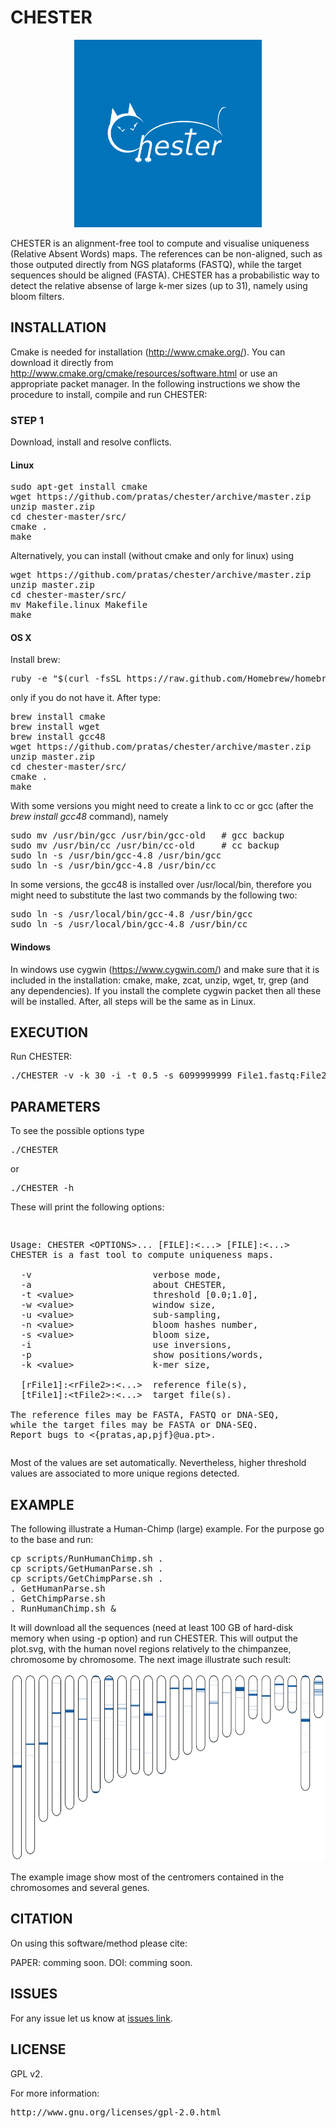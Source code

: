# CHESTER #
<p align="center"><img src="imgs/logo.png" 
alt="CHESTER" width="300" height="300" border="0" /></p>
CHESTER is an alignment-free tool to compute and visualise uniqueness (Relative Absent Words) maps.
The references can be non-aligned, such as those outputed directly from NGS plataforms (FASTQ), while the target sequences should be aligned (FASTA). CHESTER has a probabilistic way to detect the relative absense of large k-mer sizes (up to 31), namely using bloom filters.

## INSTALLATION ##

Cmake is needed for installation (http://www.cmake.org/). You can download it directly from http://www.cmake.org/cmake/resources/software.html or use an appropriate packet manager. In the following instructions we show the procedure to install, compile and run CHESTER:

### STEP 1

Download, install and resolve conflicts.

#### Linux 
<pre>
sudo apt-get install cmake
wget https://github.com/pratas/chester/archive/master.zip
unzip master.zip
cd chester-master/src/
cmake .
make
</pre>

Alternatively, you can install (without cmake and only for linux) using

<pre>
wget https://github.com/pratas/chester/archive/master.zip
unzip master.zip
cd chester-master/src/
mv Makefile.linux Makefile
make
</pre>

#### OS X
Install brew:
<pre>
ruby -e "$(curl -fsSL https://raw.github.com/Homebrew/homebrew/go/install)"
</pre>
only if you do not have it. After type:
<pre>
brew install cmake
brew install wget
brew install gcc48
wget https://github.com/pratas/chester/archive/master.zip
unzip master.zip
cd chester-master/src/
cmake .
make
</pre>
With some versions you might need to create a link to cc or gcc (after the *brew install gcc48* command), namely
<pre>
sudo mv /usr/bin/gcc /usr/bin/gcc-old   # gcc backup
sudo mv /usr/bin/cc /usr/bin/cc-old     # cc backup
sudo ln -s /usr/bin/gcc-4.8 /usr/bin/gcc
sudo ln -s /usr/bin/gcc-4.8 /usr/bin/cc
</pre>
In some versions, the gcc48 is installed over /usr/local/bin, therefore you might need to substitute the last two commands by the following two:
<pre>
sudo ln -s /usr/local/bin/gcc-4.8 /usr/bin/gcc
sudo ln -s /usr/local/bin/gcc-4.8 /usr/bin/cc
</pre>

#### Windows

In windows use cygwin (https://www.cygwin.com/) and make sure that it is included in the installation: cmake, make, zcat, unzip, wget, tr, grep (and any dependencies). If you install the complete cygwin packet then all these will be installed. After, all steps will be the same as in Linux.

## EXECUTION

Run CHESTER:

<pre>
./CHESTER -v -k 30 -i -t 0.5 -s 6099999999 File1.fastq:File2.fastq:File3.fasta FileA.fasta:FileB.fasta
</pre>

## PARAMETERS

To see the possible options type
<pre>
./CHESTER
</pre>
or
<pre>
./CHESTER -h
</pre>

These will print the following options:
<pre>
<p>
Usage: CHESTER &#60OPTIONS&#62... [FILE]:&#60...&#62 [FILE]:&#60...&#62
CHESTER is a fast tool to compute uniqueness maps.   
                                                     
  -v                       verbose mode,             
  -a                       about CHESTER,            
  -t &#60value&#62               threshold [0.0;1.0],      
  -w &#60value&#62               window size,              
  -u &#60value&#62               sub-sampling,             
  -n &#60value&#62               bloom hashes number,      
  -s &#60value&#62               bloom size,               
  -i                       use inversions,           
  -p                       show positions/words,
  -k &#60value&#62               k-mer size,               
                                                     
  [rFile1]:&#60rFile2&#62:&#60...&#62  reference file(s),   
  [tFile1]:&#60tFile2&#62:&#60...&#62  target file(s).           

The reference files may be FASTA, FASTQ or DNA-SEQ,
while the target files may be FASTA or DNA-SEQ.
Report bugs to &#60{pratas,ap,pjf}@ua.pt&#62. 
</pre>

Most of the values are set automatically. Nevertheless, higher threshold values are associated to more unique regions detected.

## EXAMPLE ##

The following illustrate a Human-Chimp (large) example. For the purpose go to the base and run:
<pre>
cp scripts/RunHumanChimp.sh .
cp scripts/GetHumanParse.sh .
cp scripts/GetChimpParse.sh .
. GetHumanParse.sh
. GetChimpParse.sh
. RunHumanChimp.sh &
</pre>

It will download all the sequences (need at least 100 GB of hard-disk memory when using -p option) and run CHESTER.
This will output the plot.svg, with the human novel regions relatively to the chimpanzee, chromosome by chromosome. The next image illustrate such result:

<p align="center"><img src="imgs/example.png" 
alt="CHESTER" width="600" height="300" border="0" /></p>

The example image show most of the centromers contained in the chromosomes and several genes.

## CITATION ##

On using this software/method please cite:

PAPER: comming soon.
DOI: comming soon.

## ISSUES ##

For any issue let us know at [issues link](https://github.com/pratas/chester/issues).

## LICENSE ##

GPL v2.

For more information:
<pre>http://www.gnu.org/licenses/gpl-2.0.html</pre>

                                                    

